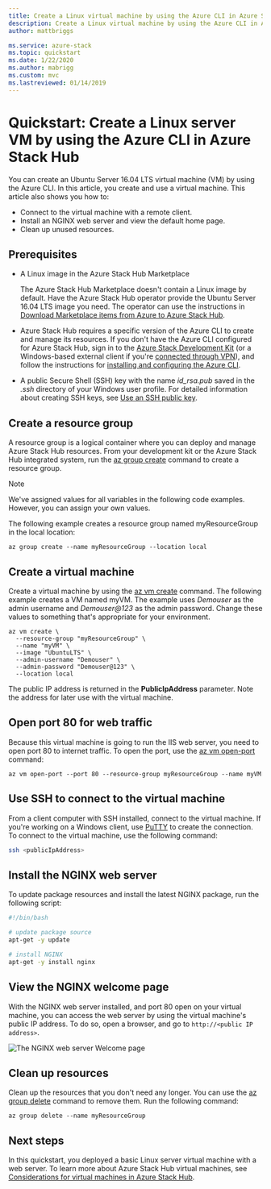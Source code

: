 ```yaml
---
title: Create a Linux virtual machine by using the Azure CLI in Azure Stack Hub | Microsoft Docs
description: Create a Linux virtual machine by using the Azure CLI in Azure Stack Hub.
author: mattbriggs

ms.service: azure-stack
ms.topic: quickstart
ms.date: 1/22/2020
ms.author: mabrigg
ms.custom: mvc
ms.lastreviewed: 01/14/2019
---
```


# Quickstart: Create a Linux server VM by using the Azure CLI in Azure Stack Hub

You can create an Ubuntu Server 16.04 LTS virtual machine (VM) by using the Azure CLI. In this article, you create and use a virtual machine. This article also shows you how to:

* Connect to the virtual machine with a remote client.
* Install an NGINX web server and view the default home page.
* Clean up unused resources.

## Prerequisites

* A Linux image in the Azure Stack Hub Marketplace

   The Azure Stack Hub Marketplace doesn't contain a Linux image by default. Have the Azure Stack Hub operator provide the Ubuntu Server 16.04 LTS image you need. The operator can use the instructions in [Download Marketplace items from Azure to Azure Stack Hub](../operator/azure-stack-download-azure-marketplace-item.md).

* Azure Stack Hub requires a specific version of the Azure CLI to create and manage its resources. If you don't have the Azure CLI configured for Azure Stack Hub, sign in to the [Azure Stack Development Kit](../asdk/asdk-connect.md#connect-to-azure-stack-using-rdp) (or a Windows-based external client if you're [connected through VPN](../asdk/asdk-connect.md#connect-to-azure-stack-using-vpn)), and follow the instructions for [installing and configuring the Azure CLI](azure-stack-version-profiles-azurecli2.md).

* A public Secure Shell (SSH) key with the name *id_rsa.pub* saved in the *.ssh* directory of your Windows user profile. For detailed information about creating SSH keys, see [Use an SSH public key](azure-stack-dev-start-howto-ssh-public-key.md).

## Create a resource group

A resource group is a logical container where you can deploy and manage Azure Stack Hub resources. From your development kit or the Azure Stack Hub integrated system, run the [az group create](/cli/azure/group#az-group-create) command to create a resource group.

> [!NOTE]
> We've assigned values for all variables in the following code examples. However, you can assign your own values.

The following example creates a resource group named myResourceGroup in the local location: 

```cli
az group create --name myResourceGroup --location local
```

## Create a virtual machine

Create a virtual machine by using the [az vm create](/cli/azure/vm#az-vm-create) command. The following example creates a VM named myVM. The example uses *Demouser* as the admin username and *Demouser@123* as the admin password. Change these values to something that's appropriate for your environment.

```cli
az vm create \
  --resource-group "myResourceGroup" \
  --name "myVM" \
  --image "UbuntuLTS" \
  --admin-username "Demouser" \
  --admin-password "Demouser@123" \
  --location local
```

The public IP address is returned in the **PublicIpAddress** parameter. Note the address for later use with the virtual machine.

## Open port 80 for web traffic

Because this virtual machine is going to run the IIS web server, you need to open port 80 to internet traffic. To open the port, use the [az vm open-port](/cli/azure/vm) command: 

```cli
az vm open-port --port 80 --resource-group myResourceGroup --name myVM
```

## Use SSH to connect to the virtual machine

From a client computer with SSH installed, connect to the virtual machine. If you're working on a Windows client, use [PuTTY](https://www.putty.org/) to create the connection. To connect to the virtual machine, use the following command:

```bash
ssh <publicIpAddress>
```

## Install the NGINX web server

To update package resources and install the latest NGINX package, run the following script:

```bash
#!/bin/bash

# update package source
apt-get -y update

# install NGINX
apt-get -y install nginx
```

## View the NGINX welcome page

With the NGINX web server installed, and port 80 open on your virtual machine, you can access the web server by using the virtual machine's public IP address. To do so, open a browser, and go to ```http://<public IP address>```.

![The NGINX web server Welcome page](./media/azure-stack-quick-create-vm-linux-cli/nginx.png)

## Clean up resources

Clean up the resources that you don't need any longer. You can use the [az group delete](/cli/azure/group#az-group-delete) command to remove them. Run the following command:

```cli
az group delete --name myResourceGroup
```

## Next steps

In this quickstart, you deployed a basic Linux server virtual machine with a web server. To learn more about Azure Stack Hub virtual machines, see [Considerations for virtual machines in Azure Stack Hub](azure-stack-vm-considerations.md).
